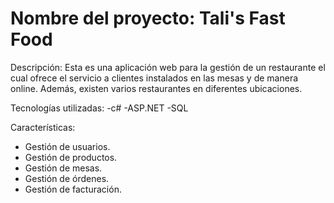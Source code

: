 # Nombre del proyecto: Tali's Fast Food

Descripción: Esta es una aplicación web para la gestión de un restaurante el cual 
ofrece el servicio a clientes instalados en las mesas y de manera online. Además,
existen varios restaurantes en diferentes ubicaciones.

Tecnologías utilizadas:
-c#
-ASP.NET
-SQL

Características:
- Gestión de usuarios.
- Gestión de productos.
- Gestión de mesas.
- Gestión de órdenes.
- Gestión de facturación.
